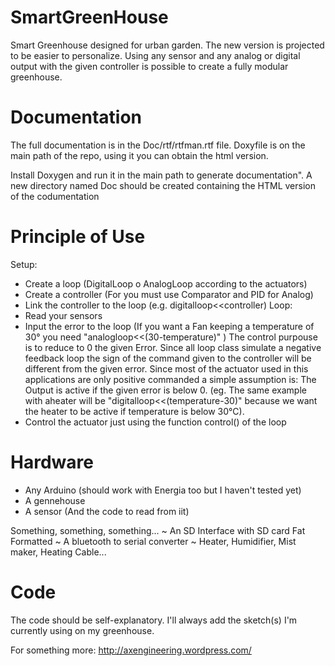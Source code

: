 SmartGreenHouse
===============

Smart Greenhouse designed for urban garden.
The new version is projected to be easier to personalize.
Using any sensor and any analog or digital output with the given controller is possible to create a fully modular greenhouse.


Documentation
=============
The full documentation is in the Doc/rtf/rtfman.rtf file.
Doxyfile is on the main path of the repo, using it you can obtain the html version.

Install Doxygen and run it in the main path to generate documentation". A new directory named Doc should be created containing the HTML version of the codumentation

Principle of Use
================
Setup:
- Create a loop (DigitalLoop o AnalogLoop according to the actuators)
- Create a controller (For you must use Comparator and PID for Analog)
- Link the controller to the loop (e.g. digitalloop<<controller)
Loop:
- Read your sensors
- Input the error to the loop (If you want a Fan keeping a temperature of 30° you need "analogloop<<(30-temperature)" )
The control purpouse is to reduce to 0 the given Error. Since all loop class simulate a negative feedback loop the sign of the command given to the controller will be different from the given error. Since most of the actuator used in this applications are only positive commanded a simple assumption is:
The Output is active if the given error is below 0. (eg. The same example with aheater will be "digitalloop<<(temperature-30)" because we want the heater to be active if temperature is below 30°C).
- Control the actuator just using the function control() of the loop

Hardware
========
- Any Arduino (should work with Energia too but I haven't tested yet)
- A gennehouse
- A sensor (And the code to read from iit)

Something, something, something...
~ An SD Interface with SD card Fat Formatted
~ A bluetooth to serial converter
~ Heater, Humidifier, Mist maker, Heating Cable...

Code
====
The code should be self-explanatory. I'll always add the sketch(s) I'm currently using on my greenhouse.


For something more:
http://axengineering.wordpress.com/
